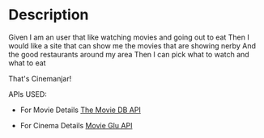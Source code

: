 # Description
Given I am an user that like watching movies and going out to eat
Then I would like a site that can show me the movies that are showing nerby
And the good restaurants around my area
Then I can pick what to watch and what to eat

That's Cinemanjar!

APIs USED:

* For Movie Details [The Movie DB API](https://developers.themoviedb.org/3/getting-started/introduction)

* For Cinema Details [Movie Glu API](https://developer.movieglu.com/v2/api-index/quick-start-guide/)

